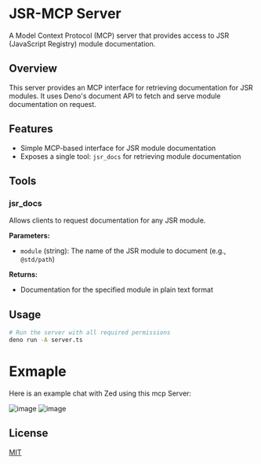# JSR-MCP Server

A Model Context Protocol (MCP) server that provides access to JSR (JavaScript Registry) module documentation.

## Overview

This server provides an MCP interface for retrieving documentation for JSR modules. It uses Deno's document API to fetch and serve module documentation on request.

## Features

- Simple MCP-based interface for JSR module documentation
- Exposes a single tool: `jsr_docs` for retrieving module documentation

## Tools

### jsr_docs

Allows clients to request documentation for any JSR module.

**Parameters:**

- `module` (string): The name of the JSR module to document (e.g., `@std/path`)

**Returns:**

- Documentation for the specified module in plain text format

## Usage

```bash
# Run the server with all required permissions
deno run -A server.ts
```

# Exmaple

Here is an example chat with Zed using this mcp Server:

![image](https://github.com/user-attachments/assets/09a4276e-5193-4312-bfd9-c1ff94956217)
![image](https://github.com/user-attachments/assets/9e91e583-a468-4143-aa9d-a60a7d02b8db)


## License

[MIT](LICENSE)
